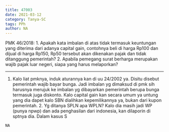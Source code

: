 ```yaml
---
title: 47003
date: 2021-03-12
category: Tanya-SC
tags: PPh
author: NA
---
```


PMK 46/2018: 1. Apakah kata imbalan di atas tidak termasuk keuntungan yang diterima dari adanya capital gain, contohnya beli di harga Rp100 dan dijual di harga Rp150, Rp50 tersebut akan dikenakan pajak dan tidak ditanggung pemerintah? 2. Apabila pemegang surat berharga merupakan wajib pajak luar negeri, siapa yang harus melaporkan?

---

1. Kalo liat pmknya, induk aturannya kan di uu 24/2002 ya. Disitu disebut pemerintah wajib bayar bunga. Jadi imbalan yg dimaksud di pmk sih harusnya merujuk ke imbalan yg dibayarkan pemerintah berupa bunga termasuk juga diskonto. Kalo capital gain kan secara umum ya untung yang dia dapet kalo SBN dialihkan kepemilikannya ya, bukan dari kupon pemerintah. 2. Yg ditanya SPLN apa WPLN? Kalo dia masih jadi WP (punya npwp) dan ada penghasilan dari indonesia, kan dilaporin di sptnya dia. Dalam kasus S

`NA`
